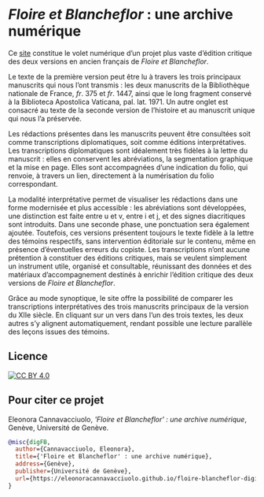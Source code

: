 # *Floire et Blancheflor* : une archive numérique



Ce [site](https://eleonoracannavacciuolo.github.io/floire-blancheflor-digital/index.html) constitue le volet numérique d’un projet plus vaste d’édition critique des deux versions en ancien français de *Floire et Blancheflor*.
            
Le texte de la première version peut être lu à travers les trois principaux manuscrits qui nous l’ont transmis : les deux manuscrits de la Bibliothèque nationale de France, *fr*. 375 et *fr*. 1447, ainsi que le long fragment conservé à la Biblioteca Apostolica Vaticana, pal. lat. 1971. Un autre onglet est consacré au texte de la seconde version de l’histoire et au manuscrit unique qui nous l’a préservée.

Les rédactions présentes dans les manuscrits peuvent être consultées soit comme transcriptions diplomatiques, soit comme éditions interprétatives.
Les transcriptions diplomatiques sont idéalement très fidèles à la lettre du manuscrit : elles en conservent les abréviations, la segmentation graphique et la mise en page. Elles sont accompagnées  d’une indication du folio, qui renvoie, à travers un lien, directement à la numérisation du folio correspondant.
            
La modalité interprétative permet de visualiser les rédactions dans une forme modernisée et plus accessible : les abréviations sont développées, une distinction est faite entre u et v, entre i et j,
et des signes diacritiques sont introduits. Dans une seconde phase, une ponctuation sera également ajoutée. Toutefois, ces versions présentent toujours le texte fidèle à la lettre des témoins respectifs, sans 
intervention éditoriale sur le contenu, même en présence d’éventuelles erreurs du copiste. Les transcriptions n’ont aucune prétention à constituer des éditions critiques, mais se veulent simplement un 
instrument utile, organisé et consultable, réunissant des données et des matériaux d’accompagnement destinés à enrichir l’édition critique des deux versions de *Floire et Blancheflor*.
            
Grâce au mode synoptique, le site offre la possibilité de comparer les transcriptions interprétatives des trois manuscrits principaux de la version du XIIe siècle.
En cliquant sur un vers dans l’un des trois textes, les deux autres s’y alignent automatiquement, rendant possible une lecture parallèle des leçons issues des témoins. 

## Licence

[![CC BY 4.0][cc-by-image]][cc-by]

 ## Pour citer ce projet

Eleonora Cannavacciuolo, *'Floire et Blancheflor' : une archive numérique*, Genève, Université de Genève.

```bibtex
@misc{digFB,
  author={Cannavacciuolo, Eleonora},
  title={'Floire et Blancheflor' : une archive numérique},
  address={Genève},
  publisher={Université de Genève},
  url={https://eleonoracannavacciuolo.github.io/floire-blancheflor-digital},
}
```

[cc-by]: http://creativecommons.org/licenses/by/4.0/
[cc-by-image]: https://i.creativecommons.org/l/by/4.0/88x31.png
    
    
